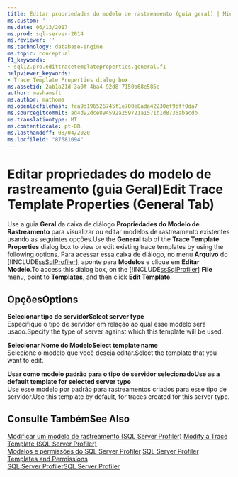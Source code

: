 ```yaml
---
title: Editar propriedades do modelo de rastreamento (guia geral) | Microsoft Docs
ms.custom: ''
ms.date: 06/13/2017
ms.prod: sql-server-2014
ms.reviewer: ''
ms.technology: database-engine
ms.topic: conceptual
f1_keywords:
- sql12.pro.edittracetemplateproperties.general.f1
helpviewer_keywords:
- Trace Template Properties dialog box
ms.assetid: 2ab1a21d-3a0f-4ba4-92d8-7150b68e585e
author: mashamsft
ms.author: mathoma
ms.openlocfilehash: fca9d196526745f1e700e8ada42230ef9bff0da7
ms.sourcegitcommit: ad4d92dce894592a259721a1571b1d8736abacdb
ms.translationtype: MT
ms.contentlocale: pt-BR
ms.lasthandoff: 08/04/2020
ms.locfileid: "87681094"
---
```

# <a name="edit-trace-template-properties-general-tab"></a><span data-ttu-id="d2381-102">Editar propriedades do modelo de rastreamento (guia Geral)</span><span class="sxs-lookup"><span data-stu-id="d2381-102">Edit Trace Template Properties (General Tab)</span></span>
  <span data-ttu-id="d2381-103">Use a guia **Geral** da caixa de diálogo **Propriedades do Modelo de Rastreamento** para visualizar ou editar modelos de rastreamento existentes usando as seguintes opções.</span><span class="sxs-lookup"><span data-stu-id="d2381-103">Use the **General** tab of the **Trace Template Properties** dialog box to view or edit existing trace templates by using the following options.</span></span> <span data-ttu-id="d2381-104">Para acessar essa caixa de diálogo, no menu  **Arquivo** do [!INCLUDE[ssSqlProfiler](../includes/sssqlprofiler-md.md)], aponte para **Modelos** e clique em **Editar Modelo**.</span><span class="sxs-lookup"><span data-stu-id="d2381-104">To access this dialog box, on the [!INCLUDE[ssSqlProfiler](../includes/sssqlprofiler-md.md)] **File** menu, point to **Templates**, and then click **Edit Template**.</span></span>  
  
## <a name="options"></a><span data-ttu-id="d2381-105">Opções</span><span class="sxs-lookup"><span data-stu-id="d2381-105">Options</span></span>  
 <span data-ttu-id="d2381-106">**Selecionar tipo de servidor**</span><span class="sxs-lookup"><span data-stu-id="d2381-106">**Select server type**</span></span>  
 <span data-ttu-id="d2381-107">Especifique o tipo de servidor em relação ao qual esse modelo será usado.</span><span class="sxs-lookup"><span data-stu-id="d2381-107">Specify the type of server against which this template will be used.</span></span>  
  
 <span data-ttu-id="d2381-108">**Selecionar Nome do Modelo**</span><span class="sxs-lookup"><span data-stu-id="d2381-108">**Select template name**</span></span>  
 <span data-ttu-id="d2381-109">Selecione o modelo que você deseja editar.</span><span class="sxs-lookup"><span data-stu-id="d2381-109">Select the template that you want to edit.</span></span>  
  
 <span data-ttu-id="d2381-110">**Usar como modelo padrão para o tipo de servidor selecionado**</span><span class="sxs-lookup"><span data-stu-id="d2381-110">**Use as a default template for selected server type**</span></span>  
 <span data-ttu-id="d2381-111">Use esse modelo por padrão para rastreamentos criados para esse tipo de servidor.</span><span class="sxs-lookup"><span data-stu-id="d2381-111">Use this template by default, for traces created for this server type.</span></span>  
  
## <a name="see-also"></a><span data-ttu-id="d2381-112">Consulte Também</span><span class="sxs-lookup"><span data-stu-id="d2381-112">See Also</span></span>  
 <span data-ttu-id="d2381-113">[Modificar um modelo de rastreamento &#40;SQL Server Profiler&#41;](modify-a-trace-template-sql-server-profiler.md) </span><span class="sxs-lookup"><span data-stu-id="d2381-113">[Modify a Trace Template &#40;SQL Server Profiler&#41;](modify-a-trace-template-sql-server-profiler.md) </span></span>  
 <span data-ttu-id="d2381-114">[Modelos e permissões do SQL Server Profiler](../tools/sql-server-profiler/sql-server-profiler-templates-and-permissions.md) </span><span class="sxs-lookup"><span data-stu-id="d2381-114">[SQL Server Profiler Templates and Permissions](../tools/sql-server-profiler/sql-server-profiler-templates-and-permissions.md) </span></span>  
 [<span data-ttu-id="d2381-115">SQL Server Profiler</span><span class="sxs-lookup"><span data-stu-id="d2381-115">SQL Server Profiler</span></span>](../tools/sql-server-profiler/sql-server-profiler.md)  
  
  
